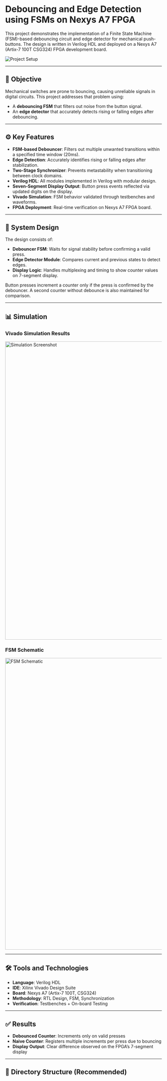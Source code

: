 # Debouncing and Edge Detection using FSMs on Nexys A7 FPGA

This project demonstrates the implementation of a Finite State Machine (FSM)-based debouncing circuit and edge detector for mechanical push-buttons. The design is written in Verilog HDL and deployed on a Nexys A7 (Artix-7 100T CSG324) FPGA development board.

![Project Setup](https://github.com/user-attachments/assets/9e3370ce-43bb-4f10-935f-eb8133272406)

---

## 🧠 Objective

Mechanical switches are prone to bouncing, causing unreliable signals in digital circuits. This project addresses that problem using:

- A **debouncing FSM** that filters out noise from the button signal.
- An **edge detector** that accurately detects rising or falling edges after debouncing.

---

## ⚙️ Key Features

- **FSM-based Debouncer**: Filters out multiple unwanted transitions within a specified time window (20ms).
- **Edge Detection**: Accurately identifies rising or falling edges after stabilization.
- **Two-Stage Synchronizer**: Prevents metastability when transitioning between clock domains.
- **Verilog HDL**: All modules implemented in Verilog with modular design.
- **Seven-Segment Display Output**: Button press events reflected via updated digits on the display.
- **Vivado Simulation**: FSM behavior validated through testbenches and waveforms.
- **FPGA Deployment**: Real-time verification on Nexys A7 FPGA board.

---

## 🧩 System Design

The design consists of:

- **Debouncer FSM**: Waits for signal stability before confirming a valid press.
- **Edge Detector Module**: Compares current and previous states to detect edges.
- **Display Logic**: Handles multiplexing and timing to show counter values on 7-segment display.

Button presses increment a counter only if the press is confirmed by the debouncer. A second counter without debounce is also maintained for comparison.

---

## 📊 Simulation

### Vivado Simulation Results

<img width="959" alt="Simulation Screenshot" src="https://github.com/user-attachments/assets/f64008c8-233c-4e4a-b1ee-51383122aa1d">

### FSM Schematic

<img width="938" alt="FSM Schematic" src="https://github.com/user-attachments/assets/09d87013-ca50-4d25-9377-ed36264f9af6">

---

## 🛠 Tools and Technologies

- **Language**: Verilog HDL  
- **IDE**: Xilinx Vivado Design Suite  
- **Board**: Nexys A7 (Artix-7 100T, CSG324)  
- **Methodology**: RTL Design, FSM, Synchronization  
- **Verification**: Testbenches + On-board Testing

---

## ✅ Results

- **Debounced Counter**: Increments only on valid presses  
- **Naive Counter**: Registers multiple increments per press due to bouncing  
- **Display Output**: Clear difference observed on the FPGA’s 7-segment display

---

## 📂 Directory Structure (Recommended)

